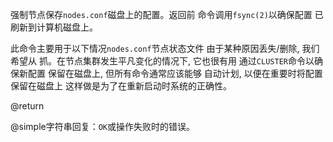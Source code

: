 强制节点保存`nodes.conf`磁盘上的配置。返回前
命令调用`fsync(2)`以确保配置
已刷新到计算机磁盘上。

此命令主要用于以下情况`nodes.conf`节点状态文件
由于某种原因丢失/删除, 我们希望从
抓。在节点集群发生平凡变化的情况下, 它也很有用
通过`CLUSTER`命令以确保新配置
保留在磁盘上, 但所有命令通常应该能够
自动计划, 以便在重要时将配置保留在磁盘上
这样做是为了在重新启动时系统的正确性。

@return

@simple字符串回复：`OK`或操作失败时的错误。
